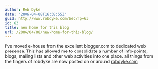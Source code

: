```yaml
---
author: Rob Dyke
date: "2006-04-08T16:58:55Z"
guid: http://www.robdyke.com/bec/?p=63
id: 63
title: new home for this blog
url: /2006/04/08/new-home-for-this-blog/
---
```

i’ve moved e-house from the excellent blogger.com to dedicated web presense. This has allowed me to consolidate a number of info-points, blogs, mailing lists and other web activities into one place. all things from the fingers of robdyke are now posted on or around [robdyke.com](http://www.robdyke.com)